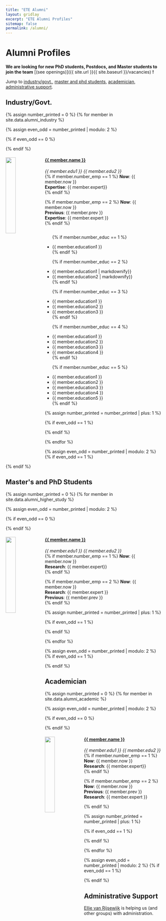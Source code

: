 ```yaml
---
title: "ETE Alumni"
layout: gridlay
excerpt: "ETE Alumni Profiles"
sitemap: false
permalink: /alumni/
---
```


# Alumni Profiles

 **We are  looking for new PhD students, Postdocs, and Master students to join the team** [(see openings)]({{ site.url }}{{ site.baseurl }}/vacancies) **!**


Jump to [industry/govt.](#industry/govt.), [master and phd students](#master's-and-phd-students), [academician](#academician), [administrative support](#administrative-support).

## Industry/Govt.
{% assign number_printed = 0 %}
{% for member in site.data.alumni_industry %}

{% assign even_odd = number_printed | modulo: 2 %}

{% if even_odd == 0 %}
<div class="row">
{% endif %}

<div class="col-sm-6 clearfix">
  <img src="{{ site.url }}{{ site.baseurl }}/images/teampic/{{ member.photo }}" class="img-responsive" width="25%" style="float: left" />
  <h4><a href="{{member.url}}">{{ member.name }}</a></h4>
  <i>{{ member.edu1 }} {{ member.edu2 }}</i> <br>
  {% if member.number_emp == 1 %}
  <b>Now</b>: {{ member.now }}<br>
  <b>Expertise</b>: {{ member.expert}}<br>
  {% endif %}

  {% if member.number_emp == 2 %}
  <b>Now</b>: {{ member.now }}<br>
  <b>Previous</b>: {{ member.prev }}<br>
  <b>Expertise</b>: {{ member.expert }}<br>
  {% endif %}
 
  
  <ul style="overflow: hidden">

  {% if member.number_educ == 1 %}
  <li> {{ member.education1 }} </li>
  {% endif %}

  {% if member.number_educ == 2 %}
  <li> {{ member.education1 | markdownify}} </li>
  <li> {{ member.education2 | markdownify}} </li>
  {% endif %}

  {% if member.number_educ == 3 %}
  <li> {{ member.education1 }} </li>
  <li> {{ member.education2 }} </li>
  <li> {{ member.education3 }} </li>
  {% endif %}

  {% if member.number_educ == 4 %}
  <li> {{ member.education1 }} </li>
  <li> {{ member.education2 }} </li>
  <li> {{ member.education3 }} </li>
  <li> {{ member.education4 }} </li>
  {% endif %}

  {% if member.number_educ == 5 %}
  <li> {{ member.education1 }} </li>
  <li> {{ member.education2 }} </li>
  <li> {{ member.education3 }} </li>
  <li> {{ member.education4 }} </li>
  <li> {{ member.education5 }} </li>
  {% endif %}

  </ul>
</div>

{% assign number_printed = number_printed | plus: 1 %}

{% if even_odd == 1 %}
</div>
{% endif %}

{% endfor %}

{% assign even_odd = number_printed | modulo: 2 %}
{% if even_odd == 1 %}
</div>
{% endif %}





## Master's and PhD Students

{% assign number_printed = 0 %}
{% for member in site.data.alumni_higher_study %}

{% assign even_odd = number_printed | modulo: 2 %}

{% if even_odd == 0 %}
<div class="row">
{% endif %}

<div class="col-sm-6 clearfix">
  <img src="{{ site.url }}{{ site.baseurl }}/images/teampic/{{ member.photo }}" class="img-responsive" width="25%" style="float: left" />
  <h4><a href="{{member.url}}">{{ member.name }}</a></h4>
  <i>{{ member.edu1 }} {{ member.edu2 }}</i> <br>
  {% if member.number_emp == 1 %}
  <b>Now</b>: {{ member.now }}<br>
  <b>Research</b>: {{ member.expert}}<br>
  {% endif %}

  {% if member.number_emp == 2 %}
  <b>Now</b>: {{ member.now }}<br>
  <b>Research</b>: {{ member.expert }}<br>
  <b>Previous</b>: {{ member.prev }}<br>
  {% endif %}
</div>

{% assign number_printed = number_printed | plus: 1 %}

{% if even_odd == 1 %}
</div>
{% endif %}

{% endfor %}

{% assign even_odd = number_printed | modulo: 2 %}
{% if even_odd == 1 %}
</div>
{% endif %}

## Academician

{% assign number_printed = 0 %}
{% for member in site.data.alumni_academic %}

{% assign even_odd = number_printed | modulo: 2 %}

{% if even_odd == 0 %}
<div class="row">
{% endif %}

<div class="col-sm-6 clearfix">
  <img src="{{ site.url }}{{ site.baseurl }}/images/teampic/{{ member.photo }}" class="img-responsive" width="25%" style="float: left" />
  <h4><a href="{{member.url}}">{{ member.name }}</a></h4>
  <i>{{ member.edu1 }} {{ member.edu2 }}</i> <br>
  {% if member.number_emp == 1 %}
  <b>Now</b>: {{ member.now }}<br>
  <b>Research</b>: {{ member.expert}}<br>
  {% endif %}

  {% if member.number_emp == 2 %}
  <b>Now</b>: {{ member.now }}<br>
  <b>Previous</b>: {{ member.prev }}<br>
  <b>Research</b>: {{ member.expert }}<br>
   
  {% endif %}
</div>

{% assign number_printed = number_printed | plus: 1 %}

{% if even_odd == 1 %}
</div>
{% endif %}

{% endfor %}

{% assign even_odd = number_printed | modulo: 2 %}
{% if even_odd == 1 %}
</div>
{% endif %}




## Administrative Support
<a href="mailto:Rijsewijk@Physics.LeidenUniv.nl">Ellie van Rijsewijk</a> is helping us (and other groups) with administration.
